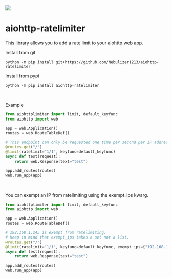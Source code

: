 <a href="https://jgltechnologies.com/discord">
<img src="https://discord.com/api/guilds/844418702430175272/embed.png">
</a>

# aiohttp-ratelimiter

This library allows you to add a rate limit to your aiohttp.web app.


Install from git
```
python -m pip install git+https://github.com/Nebulizer1213/aiohttp-ratelimiter
```

Install from pypi
```
python -m pip install aiohttp-ratelimiter
```

<br>


Example

```python
from aiohttplimiter import limit, default_keyfunc
from aiohttp import web

app = web.Application()
routes = web.RouteTableDef()

# This endpoint can only be requested one time per second per IP address.
@routes.get("/")
@limit(ratelimit="1/1", keyfunc=default_keyfunc)
async def test(request):
    return web.Response(text="test")

app.add_routes(routes)
web.run_app(app)
```

<br>

You can exempt an IP from ratelimiting using the exempt_ips kwarg.

```python
from aiohttplimiter import limit, default_keyfunc
from aiohttp import web

app = web.Application()
routes = web.RouteTableDef()

# 192.168.1.245 is exempt from ratelimiting.
# Keep in mind that exempt_ips takes a set not a list.
@routes.get("/")
@limit(ratelimit="1/1", keyfunc=default_keyfunc, exempt_ips={"192.168.1.245"})
async def test(request):
    return web.Response(text="test")

app.add_routes(routes)
web.run_app(app)
```



